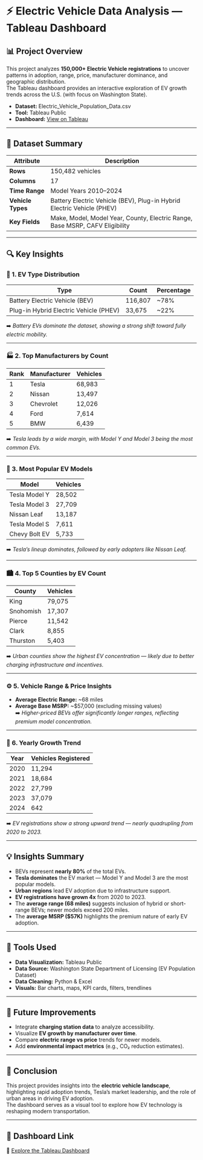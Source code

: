 # ⚡ Electric Vehicle Data Analysis — Tableau Dashboard

## 📊 Project Overview
This project analyzes **150,000+ Electric Vehicle registrations** to uncover patterns in adoption, range, price, manufacturer dominance, and geographic distribution.  
The Tableau dashboard provides an interactive exploration of EV growth trends across the U.S. (with focus on Washington State).

- **Dataset:** Electric_Vehicle_Population_Data.csv  
- **Tool:** Tableau Public  
- **Dashboard:** [View on Tableau](https://public.tableau.com/app/profile/sumedh.more3584/viz/ElectricVehicleDataAnalysis_17246880556710/Dashboard1)

---

## 🧩 Dataset Summary
| Attribute | Description |
|------------|--------------|
| **Rows** | 150,482 vehicles |
| **Columns** | 17 |
| **Time Range** | Model Years 2010–2024 |
| **Vehicle Types** | Battery Electric Vehicle (BEV), Plug-in Hybrid Electric Vehicle (PHEV) |
| **Key Fields** | Make, Model, Model Year, County, Electric Range, Base MSRP, CAFV Eligibility |

---

## 🔍 Key Insights

### 🚗 1. EV Type Distribution
| Type | Count | Percentage |
|------|--------|-------------|
| Battery Electric Vehicle (BEV) | 116,807 | ~78% |
| Plug-in Hybrid Electric Vehicle (PHEV) | 33,675 | ~22% |

➡️ *Battery EVs dominate the dataset, showing a strong shift toward fully electric mobility.*

---

### 🏭 2. Top Manufacturers by Count
| Rank | Manufacturer | Vehicles |
|------|---------------|-----------|
| 1 | Tesla | 68,983 |
| 2 | Nissan | 13,497 |
| 3 | Chevrolet | 12,026 |
| 4 | Ford | 7,614 |
| 5 | BMW | 6,439 |

➡️ *Tesla leads by a wide margin, with Model Y and Model 3 being the most common EVs.*

---

### 🚙 3. Most Popular EV Models
| Model | Vehicles |
|--------|-----------|
| Tesla Model Y | 28,502 |
| Tesla Model 3 | 27,709 |
| Nissan Leaf | 13,187 |
| Tesla Model S | 7,611 |
| Chevy Bolt EV | 5,733 |

➡️ *Tesla’s lineup dominates, followed by early adopters like Nissan Leaf.*

---

### 🏙️ 4. Top 5 Counties by EV Count
| County | Vehicles |
|--------|-----------|
| King | 79,075 |
| Snohomish | 17,307 |
| Pierce | 11,542 |
| Clark | 8,855 |
| Thurston | 5,403 |

➡️ *Urban counties show the highest EV concentration — likely due to better charging infrastructure and incentives.*

---

### ⚙️ 5. Vehicle Range & Price Insights
- **Average Electric Range:** ~68 miles  
- **Average Base MSRP:** ~$57,000 (excluding missing values)  
➡️ *Higher-priced BEVs offer significantly longer ranges, reflecting premium model concentration.*

---

### 📆 6. Yearly Growth Trend
| Year | Vehicles Registered |
|------|----------------------|
| 2020 | 11,294 |
| 2021 | 18,684 |
| 2022 | 27,799 |
| 2023 | 37,079 |
| 2024 | 642 |

➡️ *EV registrations show a strong upward trend — nearly quadrupling from 2020 to 2023.*

---

## 💡 Insights Summary
- BEVs represent **nearly 80%** of the total EVs.  
- **Tesla dominates** the EV market — Model Y and Model 3 are the most popular models.  
- **Urban regions** lead EV adoption due to infrastructure support.  
- **EV registrations have grown 4x** from 2020 to 2023.  
- The **average range (68 miles)** suggests inclusion of hybrid or short-range BEVs; newer models exceed 200 miles.  
- The **average MSRP ($57K)** highlights the premium nature of early EV adoption.

---

## 🧰 Tools Used
- **Data Visualization:** Tableau Public  
- **Data Source:** Washington State Department of Licensing (EV Population Dataset)  
- **Data Cleaning:** Python & Excel  
- **Visuals:** Bar charts, maps, KPI cards, filters, trendlines  

---

## 🚀 Future Improvements
- Integrate **charging station data** to analyze accessibility.  
- Visualize **EV growth by manufacturer over time**.  
- Compare **electric range vs price** trends for newer models.  
- Add **environmental impact metrics** (e.g., CO₂ reduction estimates).  

---

## 🧠 Conclusion
This project provides insights into the **electric vehicle landscape**, highlighting rapid adoption trends, Tesla’s market leadership, and the role of urban areas in driving EV adoption.  
The dashboard serves as a visual tool to explore how EV technology is reshaping modern transportation.

---

## 📎 Dashboard Link
🔗 [Explore the Tableau Dashboard](https://public.tableau.com/app/profile/sumedh.more3584/viz/ElectricVehicleDataAnalysis_17246880556710/Dashboard1)

